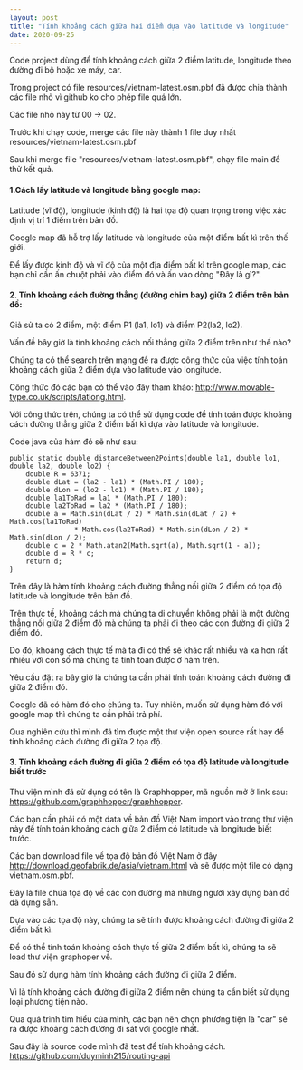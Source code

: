 ```yaml
---
layout: post
title: "Tính khoảng cách giữa hai điểm dựa vào latitude và longitude"
date: 2020-09-25
---
```

Code project dùng để tính khoảng cách giữa 2 điểm latitude, longitude theo đường đi bộ hoặc xe máy, 
car.

Trong project có file resources/vietnam-latest.osm.pbf đã được chia thành các file nhỏ vì github ko cho phép file quá lớn.

Các file nhỏ này từ 00 -> 02.

Trước khi chạy code, merge các file này thành 1 file duy nhất resources/vietnam-latest.osm.pbf

Sau khi merge file "resources/vietnam-latest.osm.pbf", chạy file main để thử kết quả.

#### **1.Cách lấy latitude và longitude bằng google map:**

Latitude (vĩ độ), longitude (kinh độ) là hai tọa độ quan trọng trong việc xác định vị trí 1 điểm trên bản đồ.

Google map đã hỗ trợ lấy latitude và longitude của một điểm bất kì trên thế giới.

Để lấy được kinh độ và vĩ độ của một địa điểm bất kì trên google map, các bạn chỉ cần ấn chuột phải vào điểm đó và ấn vào dòng \"Đây là gì?\".

#### **2. Tính khoảng cách đường thẳng (đường chim bay) giữa 2 điểm trên bản đồ:**
Giả sử ta có 2 điểm, một điểm P1 (la1, lo1) và điểm P2(la2, lo2).

Vấn đề bây giờ là tính khoảng cách nối thẳng giữa 2 điểm trên như thế nào?

Chúng ta có thể search trên mạng để ra được công thức của việc tính toán khoảng cách giữa 2 điểm dựa vào latitude vào longitude. 

Công thức đó các bạn có thể vào đây tham khảo: http://www.movable-type.co.uk/scripts/latlong.html.

Với công thức trên, chúng ta có thể sử dụng code để tính toán được khoảng cách đường thẳng giữa 2 điểm bất kì dựa vào latitude và longitude. 

Code java của hàm đó sẽ như sau:
```
public static double distanceBetween2Points(double la1, double lo1, double la2, double lo2) {
    double R = 6371;
    double dLat = (la2 - la1) * (Math.PI / 180);
    double dLon = (lo2 - lo1) * (Math.PI / 180);
    double la1ToRad = la1 * (Math.PI / 180);
    double la2ToRad = la2 * (Math.PI / 180);
    double a = Math.sin(dLat / 2) * Math.sin(dLat / 2) + Math.cos(la1ToRad)
                * Math.cos(la2ToRad) * Math.sin(dLon / 2) * Math.sin(dLon / 2);
    double c = 2 * Math.atan2(Math.sqrt(a), Math.sqrt(1 - a));
    double d = R * c;
    return d;
}
```

Trên đây là hàm tính khoảng cách đường thẳng nối giữa 2 điểm có tọa độ latitude và longitude trên bản đồ.

Trên thực tế, khoảng cách mà chúng ta di chuyển không phải là một đường thẳng nối giữa 2 điểm đó mà chúng ta phải đi theo các con đường đi giữa 2 điểm đó.

Do đó, khoảng cách thực tế mà ta đi có thể sẽ khác rất nhiều và xa hơn rất nhiều với con số mà chúng ta tính toán được ở hàm trên.

Yêu cầu đặt ra bây giờ là chúng ta cần phải tính toán khoảng cách đường đi giữa 2 điểm đó. 

Google đã có hàm đó cho chúng ta. Tuy nhiên, muốn sử dụng hàm đó với google map thì chúng ta cần phải trả phí.

Qua nghiên cứu thì mình đã tìm được một thư viện open source rất hay để tính khoảng cách đường đi giữa 2 tọa độ.

#### 3. Tính khoảng cách đường đi giữa 2 điểm có tọa độ latitude và longitude biết trước
Thư viện mình đã sử dụng có tên là Graphhopper, mã nguồn mở ở link sau: https://github.com/graphhopper/graphhopper.

Các bạn cần phải có một data về bản đồ Việt Nam import vào trong thư viện này để tính toán khoảng cách giữa 2 điểm có latitude và longitude biết trước.

Các bạn download file về tọa độ bản đồ Việt Nam ở đây http://download.geofabrik.de/asia/vietnam.html và sẽ được một file có dạng vietnam.osm.pbf.

Đây là file chứa tọa độ về các con đường mà những người xây dựng bản đồ đã dựng sẵn. 

Dựa vào các tọa độ này, chúng ta sẽ tính được khoảng cách đường đi giữa 2 điểm bất kì.

Để có thể tính toán khoảng cách thực tế giữa 2 điểm bất kì, chúng ta sẽ load thư viện graphoper về. 

Sau đó sử dụng hàm tính khoảng cách đường đi giữa 2 điểm. 

Vì là tính khoảng cách đường đi giữa 2 điểm nên chúng ta cần biết sử dụng loại phương tiện nào. 

Qua quá trình tìm hiểu của mình, các bạn nên chọn phương tiện là \"car\" sẽ ra được khoảng cách đường đi sát với google nhất.

Sau đây là source code mình đã test để tính khoảng cách.
https://github.com/duyminh215/routing-api
